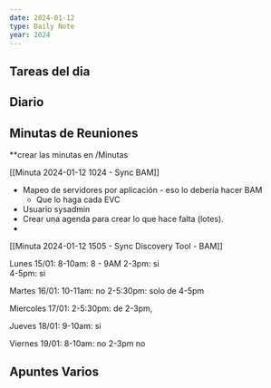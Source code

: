 ```yaml
---
date: 2024-01-12
type: Daily Note
year: 2024
---
```


## Tareas del dia

## Diario

## Minutas de Reuniones
**crear las minutas en /Minutas

[[Minuta 2024-01-12 1024 - Sync BAM]]

- Mapeo de servidores por aplicación - eso lo debería hacer BAM
	-  Que lo haga cada EVC
- Usuario sysadmin
- Crear una agenda para crear lo que hace falta (lotes).
- 

[[Minuta 2024-01-12 1505 - Sync Discovery Tool - BAM]]


Lunes 15/01: 
8-10am: 	8 - 9AM
2-3pm: si	
4-5pm: si

Martes 16/01: 
10-11am: no
2-5:30pm:  solo de 4-5pm

Miercoles 17/01: 
2-5:30pm: de 2-3pm, 


Jueves 18/01: 
9-10am:   si

Viernes 19/01: 
8-10am:  no
2-3pm no

## Apuntes Varios